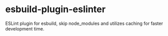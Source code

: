 # esbuild-plugin-eslinter
 ESLint plugin for esbuild, skip node_modules and utilizes caching for faster development time.
